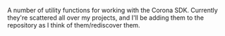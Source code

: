 A number of utility functions for working with the Corona SDK. Currently they're scattered all over my projects, and I'll be adding them to the repository as I think of them/rediscover them.